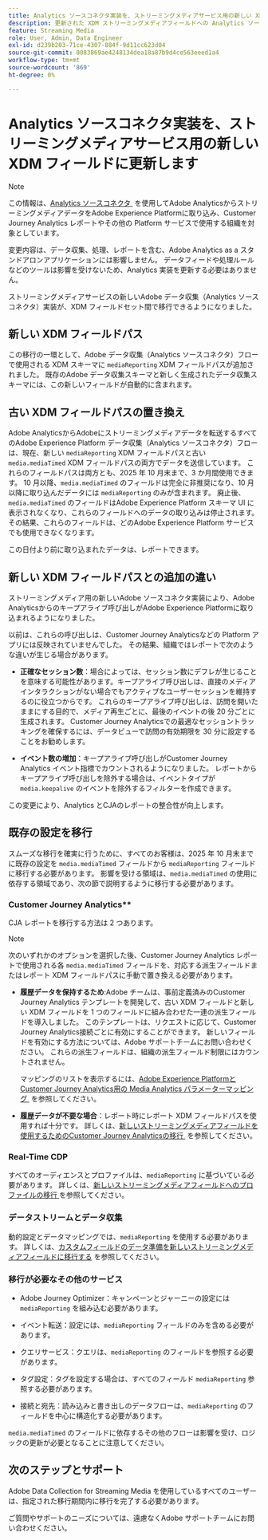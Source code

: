 ```yaml
---
title: Analytics ソースコネクタ実装を、ストリーミングメディアサービス用の新しい XDM フィールドに更新します
description: 更新された XDM ストリーミングメディアフィールドへの Analytics ソースコネクタ実装の移行について説明します
feature: Streaming Media
role: User, Admin, Data Engineer
exl-id: d239b203-71ce-4307-884f-9d11cc623d04
source-git-commit: 0083869ae4248134dea18a87b9d4ce563eeed1a4
workflow-type: tm+mt
source-wordcount: '869'
ht-degree: 0%

---
```


# Analytics ソースコネクタ実装を、ストリーミングメディアサービス用の新しい XDM フィールドに更新します

>[!NOTE]
>
>この情報は、[Analytics ソースコネクタ &#x200B;](https://experienceleague.adobe.com/ja/docs/experience-platform/sources/connectors/adobe-applications/analytics) を使用してAdobe AnalyticsからストリーミングメディアデータをAdobe Experience Platformに取り込み、Customer Journey Analytics レポートやその他の Platform サービスで使用する組織を対象としています。
>
>変更内容は、データ収集、処理、レポートを含む、Adobe Analytics as a スタンドアロンアプリケーションには影響しません。 データフィードや処理ルールなどのツールは影響を受けないため、Analytics 実装を更新する必要はありません。

ストリーミングメディアサービスの新しいAdobe データ収集（Analytics ソースコネクタ）実装が、XDM フィールドセット間で移行できるようになりました。

## 新しい XDM フィールドパス

この移行の一環として、Adobe データ収集（Analytics ソースコネクタ）フローで使用される XDM スキーマに `mediaReporting` XDM フィールドパスが追加されました。 既存のAdobe データ収集スキーマと新しく生成されたデータ収集スキーマには、この新しいフィールドが自動的に含まれます。

## 古い XDM フィールドパスの置き換え

Adobe AnalyticsからAdobeにストリーミングメディアデータを転送するすべてのAdobe Experience Platform データ収集（Analytics ソースコネクタ）フローは、現在、新しい `mediaReporting` XDM フィールドパスと古い `media.mediaTimed` XDM フィールドパスの両方でデータを送信しています。 これらのフィールドパスは両方とも、2025 年 10 月末まで、3 か月間使用できます。 10 月以降、`media.mediaTimed` のフィールドは完全に非推奨になり、10 月以降に取り込んだデータには `mediaReporting` のみが含まれます。 廃止後、`media.mediaTimed` のフィールドはAdobe Experience Platform スキーマ UI に表示されなくなり、これらのフィールドへのデータの取り込みは停止されます。 その結果、これらのフィールドは、どのAdobe Experience Platform サービスでも使用できなくなります。

この日付より前に取り込まれたデータは、レポートできます。

## 新しい XDM フィールドパスとの追加の違い

ストリーミングメディア用の新しいAdobe ソースコネクタ実装により、Adobe Analyticsからのキープアライブ呼び出しがAdobe Experience Platformに取り込まれるようになりました。

以前は、これらの呼び出しは、Customer Journey Analyticsなどの Platform アプリには反映されていませんでした。 その結果、組織ではレポートで次のような違いが生じる場合があります。

* **正確なセッション数**：場合によっては、セッション数にデフレが生じることを意味する可能性があります。キープアライブ呼び出しは、直接のメディアインタラクションがない場合でもアクティブなユーザーセッションを維持するのに役立つからです。 これらのキープアライブ呼び出しは、訪問を開いたままにする目的で、メディア再生ごとに、最後のイベントの後 20 分ごとに生成されます。 Customer Journey Analyticsでの最適なセッショントラッキングを確保するには、データビューで訪問の有効期限を 30 分に設定することをお勧めします。

* **イベント数の増加**：キープアライブ呼び出しがCustomer Journey Analytics イベント指標でカウントされるようになりました。 レポートからキープアライブ呼び出しを除外する場合は、イベントタイプが `media.keepalive` のイベントを除外するフィルターを作成できます。

この変更により、Analytics とCJAのレポートの整合性が向上します。

## 既存の設定を移行

スムーズな移行を確実に行うために、すべてのお客様は、2025 年 10 月末までに既存の設定を `media.mediaTimed` フィールドから `mediaReporting` フィールドに移行する必要があります。 影響を受ける領域は、`media.mediaTimed` の使用に依存する領域であり、次の節で説明するように移行する必要があります。

### Customer Journey Analytics**

CJA レポートを移行する方法は 2 つあります。

>[!NOTE]
>
>次のいずれかのオプションを選択した後、Customer Journey Analytics レポートで使用される各 `media.mediaTimed` フィールドを、対応する派生フィールドまたはレポート XDM フィールドパスに手動で置き換える必要があります。

* **履歴データを保持するため**:Adobe チームは、事前定義済みのCustomer Journey Analytics テンプレートを開発して、古い XDM フィールドと新しい XDM フィールドを 1 つのフィールドに組み合わせた一連の派生フィールドを導入しました。 このテンプレートは、リクエストに応じて、Customer Journey Analytics接続ごとに有効にすることができます。 新しいフィールドを有効にする方法については、Adobe サポートチームにお問い合わせください。 これらの派生フィールドは、組織の派生フィールド制限にはカウントされません。

  マッピングのリストを表示するには、[Adobe Experience PlatformとCustomer Journey Analytics用の Media Analytics パラメーターマッピング &#x200B;](/help/use-cases/xdm-updates/parameters-mapping.md) を参照してください。

* **履歴データが不要な場合**：レポート時にレポート XDM フィールドパスを使用すれば十分です。 詳しくは、[&#x200B; 新しいストリーミングメディアフィールドを使用するためのCustomer Journey Analyticsの移行 &#x200B;](/help/use-cases/xdm-updates/migrate-cja-setup.md) を参照してください。

### Real-Time CDP

すべてのオーディエンスとプロファイルは、`mediaReporting` に基づいている必要があります。 詳しくは、[&#x200B; 新しいストリーミングメディアフィールドへのプロファイルの移行 &#x200B;](/help/use-cases/xdm-updates/migrate-profiles.md) を参照してください。

### データストリームとデータ収集

動的設定とデータマッピングでは、`mediaReporting` を使用する必要があります。 詳しくは、[&#x200B; カスタムフィールドのデータ準備を新しいストリーミングメディアフィールドに移行する &#x200B;](/help/use-cases/xdm-updates/migrate-dataprep.md) を参照してください。

### 移行が必要なその他のサービス

* Adobe Journey Optimizer：キャンペーンとジャーニーの設定には `mediaReporting` を組み込む必要があります。

* イベント転送：設定には、`mediaReporting` フィールドのみを含める必要があります。

* クエリサービス：クエリは、`mediaReporting` のフィールドを参照する必要があります。

* タグ設定：タグを設定する場合は、すべてのフィールド `mediaReporting` 参照する必要があります。

* 接続と宛先：読み込みと書き出しのデータフローは、`mediaReporting` のフィールドを中心に構造化する必要があります。

`media.mediaTimed` のフィールドに依存するその他のフローは影響を受け、ロジックの更新が必要となることに注意してください。

## 次のステップとサポート

Adobe Data Collection for Streaming Media を使用しているすべてのユーザーは、指定された移行期間内に移行を完了する必要があります。

ご質問やサポートのニーズについては、遠慮なくAdobe サポートチームにお問い合わせください。
